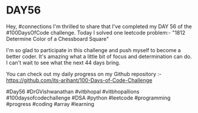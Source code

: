 # DAY56
Hey, #connections I'm thrilled to share that I've completed my DAY 56 of the #100DaysOfCode challenge. Today I solved one leetcode problem:- "1812 Determine Color of a Chessboard Square"

I'm so glad to participate in this challenge and push myself to become a better coder. It's amazing what a little bit of focus and determination can do. I can't wait to see what the next 44 days bring.

You can check out my daily progress on my Github repository :- https://github.com/its-arihant/100-Days-of-Code-Challenge

#Day56 #DrGVishwanathan #vitbhopal #vitbhopallions #100daysofcodechallenge #DSA #python #leetcode #programming #progress #coding #array #learning 

